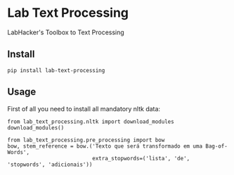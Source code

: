# Lab Text Processing

LabHacker's Toolbox to Text Processing

## Install
`pip install lab-text-processing`

## Usage

First of all you need to install all mandatory nltk data:
```
from lab_text_processing.nltk import download_modules
download_modules()
```

```
from lab_text_processing.pre_processing import bow
bow, stem_reference = bow.('Texto que será transformado em uma Bag-of-Words',
                           extra_stopwords=('lista', 'de', 'stopwords', 'adicionais'))
```